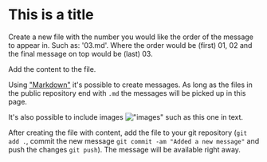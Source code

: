# This is a title
Create a new file with the number you would like the order of the message to appear in. Such as: '03.md'. Where the order would be (first) 01, 02 and the final message on top would be (last) 03.

Add the content to the file. 


Using ["Markdown"](https://www.markdownguide.org/) it's possible to create messages. As long as the files in the public repository end with `.md` the messages will be picked up in this page.


It's also possible to include images !["images"](https://picsum.photos/200) such as this one in text.


After creating the file with content, add the file to your git repository (`git add .`, commit the new message `git commit -am "Added a new message"` and push the changes `git push`). The message will be available right away.